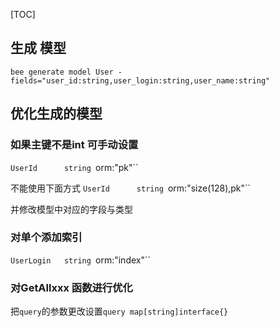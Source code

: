 [TOC]
 
## 生成 模型
`bee generate model User -fields="user_id:string,user_login:string,user_name:string"`

## 优化生成的模型

### 如果主键不是int 可手动设置
`UserId      string `orm:"pk"`` 
不能使用下面方式
`UserId      string `orm:"size(128),pk"`` 

并修改模型中对应的字段与类型
###  对单个添加索引
`UserLogin   string `orm:"index"``
### 对GetAllxxx 函数进行优化
把`query`的参数更改设置`query map[string]interface{}`
